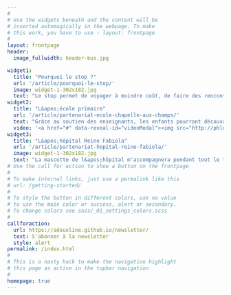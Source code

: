 ```yaml
---
#
# Use the widgets beneath and the content will be
# inserted automagically in the webpage. To make
# this work, you have to use › layout: frontpage
#
layout: frontpage
header:
  image_fullwidth: header-bus.jpg

widget1:
  title: "Pourquoi le stop ?"
  url: '/article/pourquoi-le-stop/'
  image: widget-1-302x182.jpg
  text: "Le stop permet de voyager à moindre coût, de faire des rencontres insolites de de découvrir la culture locale."
widget2:
  title: "L&apos;école primaire"
  url: '/article/partenariat-ecole-chapelle-aux-champs/'
  text: "Grâce au soutien des enseignants, les enfants pourront découvrir et parcourir le monde avec moi."
  video: '<a href="#" data-reveal-id="videoModal"><img src="http://phlow.github.io/feeling-responsive/images/start-video-feeling-responsive-302x182.jpg" width="302" height="182" alt=""/></a>'
widget3:
  title: "L&apos;hôpital Reine Fabiola"
  url: '/article/partenariat-hopital-reine-fabiola/'
  image: widget-1-302x182.jpg
  text: "La mascotte de l&apos;hôpital m'accompagnera pendant tout le trajet et visitera les endroits insolites du monde."
# Use the call for action to show a button on the frontpage
#
# To make internal links, just use a permalink like this
# url: /getting-started/
#
# To style the button in different colors, use no value
# to use the main color or success, alert or secondary.
# To change colors see sass/_01_settings_colors.scss
#
callforaction:
  url: https://adeuxline.github.io/newsletter/
  text: S'abonner à la newsletter
  style: alert
permalink: /index.html
#
# This is a nasty hack to make the navigation highlight
# this page as active in the topbar navigation
#
homepage: true
---
```


